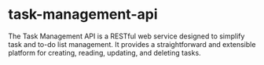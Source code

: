 # task-management-api
The Task Management API is a RESTful web service designed to simplify task and to-do list management. It provides a straightforward and extensible platform for creating, reading, updating, and deleting tasks.
